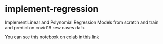 # implement-regression
Implement Linear and Polynomial Regression Models from scratch and train and predict on covid19 new cases data.

You can see this notebook on colab in [this link](https://colab.research.google.com/drive/1TtiizC_7rFlOOJ0ksPAoD7kpPd87nfxK?usp=sharing)
